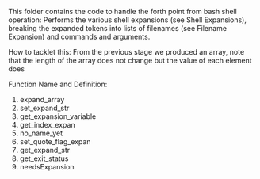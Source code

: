 This folder contains the code to handle the forth point from bash shell operation:
Performs the various shell expansions (see Shell Expansions), breaking the expanded tokens into lists of filenames (see Filename Expansion) and commands and arguments.

How to tacklet this:
From the previous stage we produced an array, note that the length of the array does not change
but the value of each element does

Function Name and Definition:
1. expand_array
2. set_expand_str
3. get_expansion_variable
4. get_index_expan
5. no_name_yet
6. set_quote_flag_expan
7. get_expand_str 
8. get_exit_status
9. needsExpansion